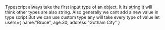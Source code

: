 Typescript always take the first input type of an object. It its string it will think other types are also string.
Also generally we cant add a new value in type script
But we can use custom type
any will take every type of value
let users={
name:"Bruce",
age:30,
address:"Gotham City"
}

